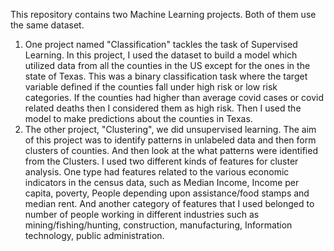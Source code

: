 This repository contains two Machine Learning projects. Both of them use the same dataset. 
1. One project named "Classification" tackles the task of Supervised Learning. In this project, I used the dataset to build a model which utilized data from all the counties in the US except for the ones in the state of Texas. This was a binary classification task where the target variable defined if the counties fall under high risk or low risk categories. If the counties had higher than average covid cases or covid related deaths then I considered them as high risk. Then I used the model to make predictions about the counties in Texas.
2. The other project, "Clustering", we did unsupervised learning. The aim of this project was to identify patterns in unlabeled data and then form clusters of counties. And then look at the what patterns were identified from the Clusters. I used two different kinds of features for cluster analysis. One type had features related to the various economic indicators in the census data, such as Median Income, Income per capita, poverty, People depending upon assistance/food stamps and median rent. And another category of features that I used belonged to number of people working in different industries such as mining/fishing/hunting, construction, manufacturing, Information technology, public administration.     
